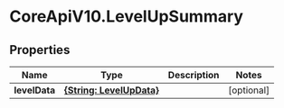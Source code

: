 # CoreApiV10.LevelUpSummary

## Properties
Name | Type | Description | Notes
------------ | ------------- | ------------- | -------------
**levelData** | [**{String: LevelUpData}**](LevelUpData.md) |  | [optional] 


